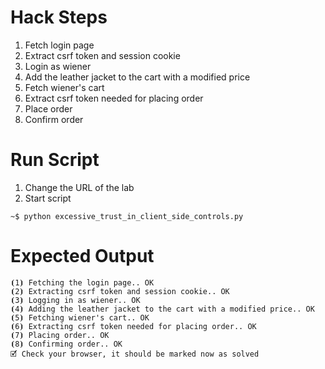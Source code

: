 # Hack Steps

1. Fetch login page
2. Extract csrf token and session cookie
3. Login as wiener
4. Add the leather jacket to the cart with a modified price
5. Fetch wiener's cart
6. Extract csrf token needed for placing order
7. Place order
8. Confirm order

# Run Script

1. Change the URL of the lab
2. Start script

```
~$ python excessive_trust_in_client_side_controls.py
```

# Expected Output

```
⦗1⦘ Fetching the login page.. OK
⦗2⦘ Extracting csrf token and session cookie.. OK
⦗3⦘ Logging in as wiener.. OK
⦗4⦘ Adding the leather jacket to the cart with a modified price.. OK
⦗5⦘ Fetching wiener's cart.. OK
⦗6⦘ Extracting csrf token needed for placing order.. OK
⦗7⦘ Placing order.. OK
⦗8⦘ Confirming order.. OK
🗹 Check your browser, it should be marked now as solved
```
